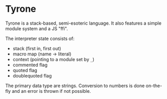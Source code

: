 Tyrone
======

Tyrone is a stack-based, semi-esoteric language. It also features a simple
module system and a JS "ffi".

The interpreter state consists of:
- stack (first in, first out)
- macro map (name -> literal)
- context (pointing to a module set by `_`)
- commented flag
- quoted flag
- doublequoted flag

The primary data type are strings. Conversion to numbers is done on-the-fly and
an error is thrown if not possible.
